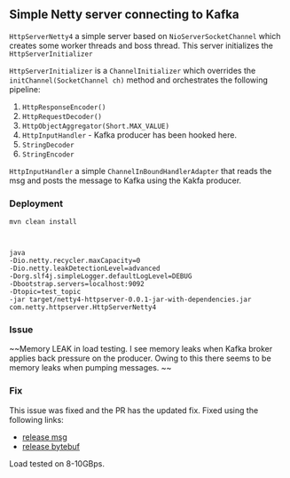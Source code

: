 
## Simple Netty server connecting to Kafka


`HttpServerNetty4` a simple server based on `NioServerSocketChannel` which creates some worker threads and boss thread. This server initializes the `HttpServerInitializer` 

`HttpServerInitializer` is a `ChannelInitializer` which overrides the `initChannel(SocketChannel ch)` method and orchestrates the following pipeline:

1. `HttpResponseEncoder()`
2. `HttpRequestDecoder()`
3. `HttpObjectAggregator(Short.MAX_VALUE)`
4. `HttpInputHandler` - Kafka producer has been hooked here.
5. `StringDecoder`
6. `StringEncoder`


`HttpInputHandler` a simple `ChannelInBoundHandlerAdapter` that reads the msg and posts the message to Kafka using the Kakfa producer.


### Deployment


```
mvn clean install
```
``` 


java 
-Dio.netty.recycler.maxCapacity=0 
-Dio.netty.leakDetectionLevel=advanced 
-Dorg.slf4j.simpleLogger.defaultLogLevel=DEBUG 
-Dbootstrap.servers=localhost:9092 
-Dtopic=test_topic 
-jar target/netty4-httpserver-0.0.1-jar-with-dependencies.jar com.netty.httpserver.HttpServerNetty4
```

### Issue
~~Memory LEAK in load testing. I see memory leaks when Kafka broker applies back pressure on the producer. Owing to this there seems to be memory leaks when pumping messages. ~~

### Fix
This issue was fixed and the PR has the updated fix. Fixed using the following links:
- [release msg](https://groups.google.com/forum/#!topic/netty/1ABu4i72sP8)
- [release bytebuf](https://stackoverflow.com/questions/23539854/leak-bytebuf-release-was-not-called-before-its-garbage-collected)


Load tested on 8-10GBps. 
